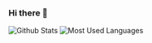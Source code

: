 ### Hi there 👋

<!--
**yyx626/yyx626** is a ✨ _special_ ✨ repository because its `README.md` (this file) appears on your GitHub profile.

Here are some ideas to get you started:

- 🔭 I’m currently working on ...
- 🌱 I’m currently learning ...
- 👯 I’m looking to collaborate on ...
- 🤔 I’m looking for help with ...
- 💬 Ask me about ...
- 📫 How to reach me: ...
- 😄 Pronouns: ...
- ⚡ Fun fact: ...
-->

![Github Stats](https://github-readme-stats.vercel.app/api?username=yyx626&show_icons=true&theme=dark&count_private=true)
![Most Used Languages](https://github-readme-stats.vercel.app/api/top-langs/?username=yyx626&theme=dark&layout=compact)
